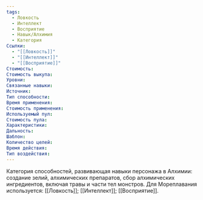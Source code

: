 ```yaml
---
tags:
  - Ловкость
  - Интеллект
  - Восприятие
  - Навык/Алхимия
  - Категория
Ссылки:
  - "[[Ловкость]]"
  - "[[Интеллект]]"
  - "[[Восприятие]]"
Стоимость:
Стоимость выкупа:
Уровни:
Связанные навыки:
Источник:
Тип способности:
Время применения:
Стоимость применения:
Используемый пул:
Стоимость пула:
Характеристики:
Дальность:
Шаблон:
Количество целей:
Время действия:
Тип воздействия:
---
```

Категория способностей, развивающая навыки персонажа в Алхимии: создание зелий, алхимических препаратов, сбор алхимических ингредиентов, включая травы и части тел монстров. Для Мореплавания используется: [[Ловкость]]; [[Интеллект]]; [[Восприятие]].